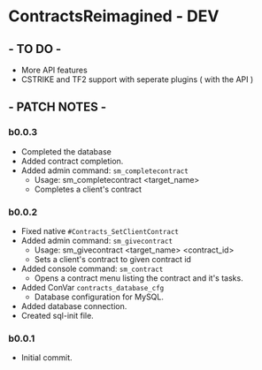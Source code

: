 # ContractsReimagined - DEV

## - TO DO -
- More API features
- CSTRIKE and TF2 support with seperate plugins ( with the API )

## - PATCH NOTES -

### b0.0.3
- Completed the database
- Added contract completion.
- Added admin command: ``sm_completecontract``
    - Usage: sm_completecontract <target_name>
    - Completes a client's contract

### b0.0.2
- Fixed native ``#Contracts_SetClientContract``
- Added admin command: ``sm_givecontract``
    - Usage: sm_givecontract <target_name> <contract_id>
    - Sets a client's contract to given contract id
- Added console command: ``sm_contract``
    - Opens a contract menu listing the contract and it's tasks.
- Added ConVar ``contracts_database_cfg``
    - Database configuration for MySQL.
- Added database connection.
- Created sql-init file.

### b0.0.1
- Initial commit.
